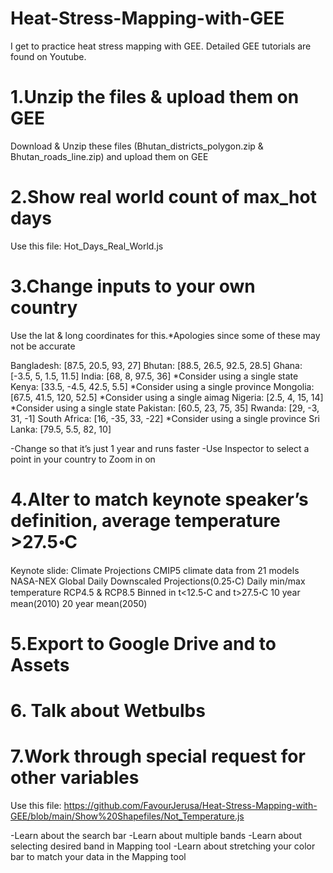# Heat-Stress-Mapping-with-GEE
I get to practice heat stress mapping with GEE. Detailed GEE tutorials are found on Youtube.

# 1.Unzip the files & upload them on GEE
Download & Unzip these files (Bhutan_districts_polygon.zip & Bhutan_roads_line.zip) and upload them on GEE

# 2.Show real world count of max_hot days 
Use this file: Hot_Days_Real_World.js

# 3.Change inputs to your own country
Use the lat & long coordinates for this.*Apologies since some of these may not be accurate

Bangladesh: [87.5, 20.5, 93, 27]
Bhutan: [88.5, 26.5, 92.5, 28.5]
Ghana: [-3.5, 5, 1.5, 11.5]
India: [68, 8, 97.5, 36] *Consider using a single state
Kenya: [33.5, -4.5, 42.5, 5.5] *Consider using a single province
Mongolia: [67.5, 41.5, 120, 52.5] *Consider using a single aimag
Nigeria: [2.5, 4, 15, 14] *Consider using a single state
Pakistan: [60.5, 23, 75, 35]
Rwanda: [29, -3, 31, -1]
South Africa: [16, -35, 33, -22] *Consider using a single province
Sri Lanka: [79.5, 5.5, 82, 10]

-Change so that it’s just 1 year and runs faster
-Use Inspector to select a point in your country to Zoom in on

# 4.Alter to match keynote speaker’s definition, average temperature >27.5॰C
Keynote slide:
  Climate Projections
  CMIP5 climate data from 21 models
    NASA-NEX Global Daily Downscaled Projections(0.25॰C)
    Daily min/max temperature
    RCP4.5 & RCP8.5
    Binned in t<12.5॰C and t>27.5॰C
    10 year mean(2010)
    20 year mean(2050)

# 5.Export to Google Drive and to Assets

# 6. Talk about Wetbulbs

# 7.Work through special request for other variables
  Use this file: https://github.com/FavourJerusa/Heat-Stress-Mapping-with-GEE/blob/main/Show%20Shapefiles/Not_Temperature.js

  -Learn about the search bar
  -Learn about multiple bands
  -Learn about selecting desired band in Mapping tool
  -Learn about stretching your color bar to match your data in the Mapping tool


  

